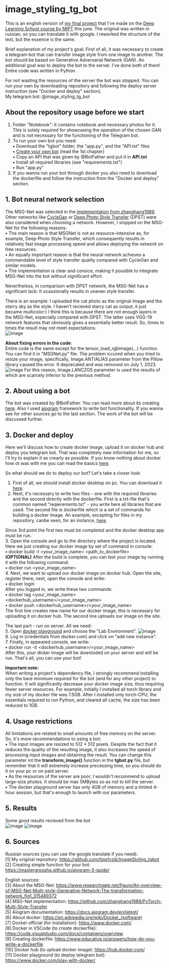 # image_styling_tg_bot

This is an english version of [my final project](https://github.com/tipofyzik/ImageStyling_tgbot) that I've made on the [Deep Learning School course by MIPT](https://dls.samcs.ru/en/dls) this june. The original was written in russian, so you can translate it with google. I reworked the structure of the text, but the essence is the same.

Brief explanation of my project's goal: First of all, it was necessary to create a telegram bot that can transfer image style from one image to another. The bot should be based on Generative Adversarial Network (GAN). An additional goal was to deploy the bot to the server. I've done both of them! Entire code was written in Python.

For not wasting the resources of the server the bot was stopped. You can run your own by downloading repository and following the deploy server instruction (see "Docker and deploy" section).  
My telegram bot: @image_styling_tg_bot



## About the repository usage before we start
  1. Folder "Notebook": it contains notebook and necessary photos for it. This is solely required for showcasing the operation of the chosen GAN and is not necessary for the functioning of the Telegram bot.
  2. To run your own bot you need:  
     **•** Download the "tgbot" folder, the "app.py", and the "API.txt" files  
     **•** [Create your own bot](https://sendpulse.com/knowledge-base/chatbot/telegram/create-telegram-chatbot#create-bot) (read the 1st chapter)  
     **•** Copy an API that was given by @BotFather and put it in **API.txt**    
     **•** Install all required libraries (see "requirements.txt")  
     **•** Run "app.py"
  3. If you wanna run your bot through docker you also need to download the dockerfile and follow the instruction from the "Docker and deploy" section.



## 1. Bot neural network selection
  The MSG-Net was selected in the [implementation from zhanghang1989](https://github.com/zhanghang1989/PyTorch-Multi-Style-Transfer). Other networks like [CycleGan](https://github.com/junyanz/pytorch-CycleGAN-and-pix2pix) or [Deep Photo Style Transfer](https://github.com/ray075hl/DeepPhotoStyle_pytorch) (DPST) were also considered when choosing a network. However, I stopped on the MSG-Net for the following reasons:    
  **•** The main reason is that MSGNet is not as resource-intensive as, for example, Deep Photo Style Transfer, which consequently results in relatively fast image processing speed and allows deploying the network on free resources.  
  **•** An equally important reason is that the neural network achieves a commendable level of style transfer quality compared with CycleGan and similar models.  
  **•** The implementation is clear and consice, making it possible to integrate MSG-Net into the bot without significant effort. 

Nevertheless, in comparison with DPST network, the MSG-Net has a significant lack: It ocassionally results in uneven style transfer. 

There is an example: I uploaded the cat photo as the original image and the starry sky as the style. I haven't recieved starry cat as output, it just became multicolor:) I think this is because there are not enough layers in the MSG-Net, especially compared with DPST. The latter uses VGG-19 network features that obviously gives a essentially better result. So, times to times the result may not meet expectations.  
![image](https://github.com/tipofyzik/image_styling_tg_bot/assets/84290230/40c644fa-febd-42f7-9d7c-ba3768a0e398)

**About fixing errors in the code**:  
Entire code is the same except for the tensor_load_rgbimage(...) function. You can find it in "MSGNet.py" file. The problem iccured when you tried to resize your image, specifically, Image.ANTIALIAS parameter from the Pillow library caused the error. It deprecated and was removed on July 1, 2023.
![image](https://github.com/tipofyzik/image_styling_tg_bot/assets/84290230/e7456cb9-fd16-4c0f-a534-ccbb6a81c5ba)
For this reason, Image.LANCZOS parameter is used the results of which are scarcely inferior to the previous method.



## 2. About using a bot
The bot was created by @BotFather. You can read more about its creating [here](https://sendpulse.com/knowledge-base/chatbot/telegram/create-telegram-chatbot#create-bot). Also I used [aiogram](https://docs.aiogram.dev/en/latest/) framework to write bot functionality. If you wanna see for other sources go to the last section. The work of the bot will be discussed further.



## 3. Docker and deploy
Here we'll discuss how to create docker image, upload it on docker hub and deploy you telegram bot. That was completely new information for me, so I'll try to explain it as crearly as possible. If you know nothing about docker how ot was with me you can read the basics [here](https://en.wikipedia.org/wiki/Docker_(software)). 

So what should we do to deploy our bot? Let's take a closer look:
1. First of all, we should install docker desktop on pc. You can download it [here](https://www.docker.com/).  
2. Next, it's necessary to write two files - one with the required libraries and the second directly with the dockerfile. First is a txt-file that's common named  "reqierements.txt" - you write here all libraries that are used. The second file is dockerfile which is a set of commands for building a docker image. An example, excepting for files in my repository, canbe seen, for an instance, [here](https://www.educative.io/answers/how-do-you-write-a-dockerfile).

Since 3rd point the first two must be completed and the docker desktop app must be run.  
3. Open the console and go to the directory where the project is located. Here we just creating our docker image by set of command in console:  
**•** docker build -t <your_image_name> <path_to_dockerfile>  
**(OPTIONAL)** After the build is complete, you can test your image by running it with the following command:  
**•** docker run <your_image_name>  
4. Next, we want to upload our docker image on docker hub. Open the site, register there, next, open the console and write:  
**•** docker login  
After you logged in, we write these two commands:  
**•** docker tag <your_image_name> <dockerhub_username>/<your_image_name>  
**•** docker push <dockerhub_username>/<your_image_name>  
The first line creates new name for our docker image; this is necessary for uploading it on docker hub. The second line uploads our image on the site.

The last part - run on server. All we need:  
5. Open [docker playground](https://www.docker.com/play-with-docker/) and choose the "Lab Environment".
![image](https://github.com/tipofyzik/image_styling_tg_bot/assets/84290230/cba3d20b-e3e6-4d22-abe3-7d68bf67b93d)  
6. Log in (credentials from docker.com) and click on "add new instance".  
7. Finally, in appeared console, we write:  
**•** docker run -it <dockerhub_username>/<your_image_name>  
After this, your dicker image will be downloded on your server and will be run. That's all, you can use your bot!

**Important note:**  
When writing a project's dependency file, I strongly recommend installing only the bare minimum required for the bot (and for any other project) to function. It will significantly decrease your docker image size,  thus requiring fewer server resources. For example, initially I installed all torch library and my size of my docker file was 7.5GB. After I installed only torch-CPU, the essentials required to run Python, and cleared all cache, the size has been reduced to 1GB.



## 4. Usage restrictions
All limitations are related to small amounts of free memory on the server. So, it's more recommendations to using a bot:  
**•** The input images are resized to 512 * 512 pixels. Despite the fact that it reduces the quality of the resulting image, it also increases the speed of processing input images and obtaining the result. You can change this parameter int the **transform_image()** function in the **tgbot.py** file, but remember that it will extremely increase precessing time, so you should do it on your pc or on paid server.    
**•** As the resources of the server are poor, I wouldn't recommend to upload large-size photos. It should be max 5MBytes so as not to kill the server.   
**•** The docker playground server has only 4GB of memory and a limited 4-hour session, but that's enough to launch with our parameters.



## 5. Results
Some good results recieved from the bot  
![image](https://github.com/tipofyzik/image_styling_tg_bot/assets/84290230/17b40370-fa9b-4a0c-8dd7-8f636398a6db)
![image](https://github.com/tipofyzik/image_styling_tg_bot/assets/84290230/96a238c2-134e-42d0-a496-10544f1c8046)



## 6. Sources
Russian sources (you can use the google translate if you need):  
[1] My original repository: https://github.com/tipofyzik/ImageStyling_tgbot  
[2] Creating simple function for your bot: https://mastergroosha.github.io/aiogram-3-guide/ 

English sources:  
[3] About the MSG-Net: https://www.researchgate.net/figure/An-overview-of-MSG-Net-Multi-style-Generative-Network-The-transformation-network_fig1_315489372  
[4] MSG-Net implementation: https://github.com/zhanghang1989/PyTorch-Multi-Style-Transfer  
[5] Aiogram documentation: https://docs.aiogram.dev/en/latest/  
[6] About docker: https://en.wikipedia.org/wiki/Docker_(software)  
[7] Docker official (for installation): https://www.docker.com/  
[8] Docker in VSCode (to create dockerfile): https://code.visualstudio.com/docs/containers/overview  
[9] Creating dockerfile: https://www.educative.io/answers/how-do-you-write-a-dockerfile  
[10] Docker hub (to upload docker image): https://hub.docker.com/  
[11] Docker playground (to deploy telegram bot): https://www.docker.com/play-with-docker/

